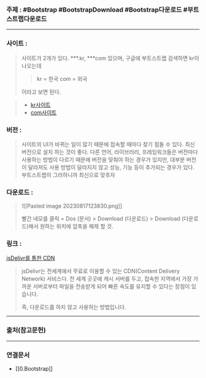 ### 주제 : #Bootstrap #BootstrapDownload #Bootstrap다운로드 #부트스트랩다운로드 

___

### 사이트 : 

> 사이트가 2개가 있다.
> \*\*\*.kr, \*\*\*com 있으며, 구글에 부트스트랩 검색하면 kr이 나오는데
> 
>> kr = 한국
>> com = 외국
>
> 이라고 보면 된다.

> - [kr사이트](https://getbootstrap.kr/)
> - [com사이트](https://getbootstrap.com/)

### 버전 : 

> 사이트의 UI가 바뀌는 일이 많기 때문에 접속할 때마다 찾기 힘들 수 있다.
> 최신 버전으로 설치 하는 것이 좋다.
> 다른 언어, 라이브러리, 프레임워크들은 버전마다 사용하는 방법이 다르기 때문에 버전을 맞춰야 하는 경우가 있지만, 대부분 버전이 달라져도 사용 방법이 달라지지 않고 성능, 기능 등이 추가되는 경우가 있다.
> 부트스트랩이 그러하니까 최신으로 맞추자

### 다운로드 : 

> ![[Pasted image 20230817123830.png]]
> 
> 빨간 네모를 클릭 = Dos (문서) > Download (다운로드) > Download (다운로드)해서 원하는 위치에 압축을 해제 할 것.

### 링크 : 

[jsDelivr를 통한 CDN](https://getbootstrap.kr/docs/5.3/getting-started/download/#jsdelivr%eb%a5%bc-%ed%86%b5%ed%95%9c-cdn)

> jsDelivr는 전세계에서 무료로 이용할 수 있는 CDN(Content Delivery Network) 서비스다. 
> 전 세계 곳곳에 캐시 서버를 두고, 접속한 지역에서 가장 가까운 서버로부터 파일을 전송받게 되어 빠른 속도를 유지할 수 있다는 장점이 있습니다.
> 
> 즉, 다운로드를 하지 않고 사용하는 방법입니다.

___

### 출처(참고문헌)

___

### 연결문서

- [[0.Bootstrap]]

